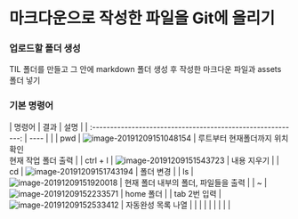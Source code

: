 # 마크다운으로 작성한 파일을 Git에 올리기



### 업로드할 폴더 생성

TIL 폴더를 만들고 그 안에 markdown 폴더 생성 후 작성한 마크다운 파일과 assets 폴더 넣기



### 기본 명령어

| 명령어 | 결과 | 설명 |
| :----------------------------------------------------------: | ---- | |
| pwd | ![image-20191209151048154](C:\Users\B\AppData\Roaming\Typora\typora-user-images\image-20191209151048154.png) | 루트부터 현재폴더까지 위치확인<br/>현재 작업 폴더 출력 |
| ctrl + l | ![image-20191209151543723](C:\Users\B\AppData\Roaming\Typora\typora-user-images\image-20191209151543723.png) | 내용 지우기 |
| cd | ![image-20191209151743194](C:\Users\B\AppData\Roaming\Typora\typora-user-images\image-20191209151743194.png) | 폴더 변경 |
| ls | ![image-20191209151920018](C:\Users\B\AppData\Roaming\Typora\typora-user-images\image-20191209151920018.png) | 현재 폴더 내부의 폴더, 파일들을 출력 |
| ~ | ![image-20191209152233571](C:\Users\B\AppData\Roaming\Typora\typora-user-images\image-20191209152233571.png) | home 폴더 |
| tab 2번 입력 | ![image-20191209152533412](C:\Users\B\AppData\Roaming\Typora\typora-user-images\image-20191209152533412.png) | 자동완성 목록 나열 |
|  |  |  |
|  |  |  |

